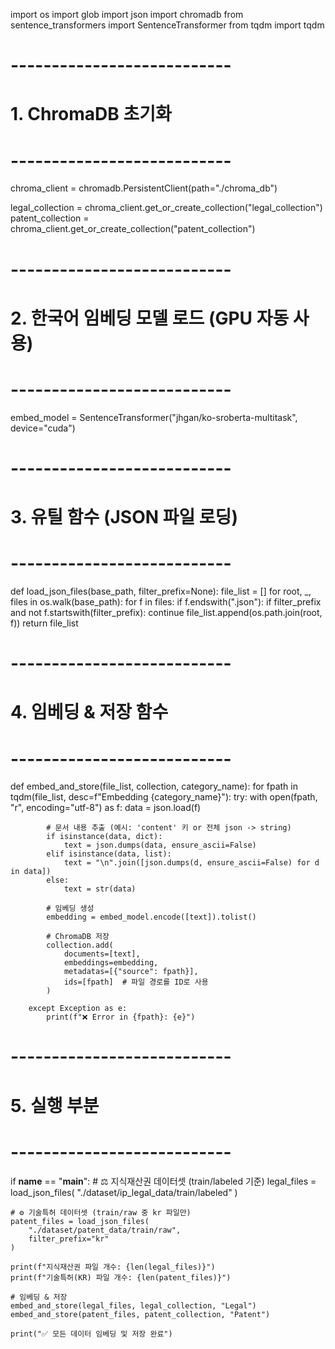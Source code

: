 import os
import glob
import json
import chromadb
from sentence_transformers import SentenceTransformer
from tqdm import tqdm

# ---------------------------
# 1. ChromaDB 초기화
# ---------------------------
chroma_client = chromadb.PersistentClient(path="./chroma_db")

legal_collection = chroma_client.get_or_create_collection("legal_collection")
patent_collection = chroma_client.get_or_create_collection("patent_collection")

# ---------------------------
# 2. 한국어 임베딩 모델 로드 (GPU 자동 사용)
# ---------------------------
embed_model = SentenceTransformer("jhgan/ko-sroberta-multitask", device="cuda")

# ---------------------------
# 3. 유틸 함수 (JSON 파일 로딩)
# ---------------------------
def load_json_files(base_path, filter_prefix=None):
    file_list = []
    for root, _, files in os.walk(base_path):
        for f in files:
            if f.endswith(".json"):
                if filter_prefix and not f.startswith(filter_prefix):
                    continue
                file_list.append(os.path.join(root, f))
    return file_list

# ---------------------------
# 4. 임베딩 & 저장 함수
# ---------------------------
def embed_and_store(file_list, collection, category_name):
    for fpath in tqdm(file_list, desc=f"Embedding {category_name}"):
        try:
            with open(fpath, "r", encoding="utf-8") as f:
                data = json.load(f)

            # 문서 내용 추출 (예시: 'content' 키 or 전체 json -> string)
            if isinstance(data, dict):
                text = json.dumps(data, ensure_ascii=False)
            elif isinstance(data, list):
                text = "\n".join([json.dumps(d, ensure_ascii=False) for d in data])
            else:
                text = str(data)

            # 임베딩 생성
            embedding = embed_model.encode([text]).tolist()

            # ChromaDB 저장
            collection.add(
                documents=[text],
                embeddings=embedding,
                metadatas=[{"source": fpath}],
                ids=[fpath]  # 파일 경로를 ID로 사용
            )

        except Exception as e:
            print(f"❌ Error in {fpath}: {e}")

# ---------------------------
# 5. 실행 부분
# ---------------------------
if __name__ == "__main__":
    # ⚖️ 지식재산권 데이터셋 (train/labeled 기준)
    legal_files = load_json_files(
        "./dataset/ip_legal_data/train/labeled"
    )

    # ⚙️ 기술특허 데이터셋 (train/raw 중 kr 파일만)
    patent_files = load_json_files(
        "./dataset/patent_data/train/raw",
        filter_prefix="kr"
    )

    print(f"지식재산권 파일 개수: {len(legal_files)}")
    print(f"기술특허(KR) 파일 개수: {len(patent_files)}")

    # 임베딩 & 저장
    embed_and_store(legal_files, legal_collection, "Legal")
    embed_and_store(patent_files, patent_collection, "Patent")

    print("✅ 모든 데이터 임베딩 및 저장 완료")
